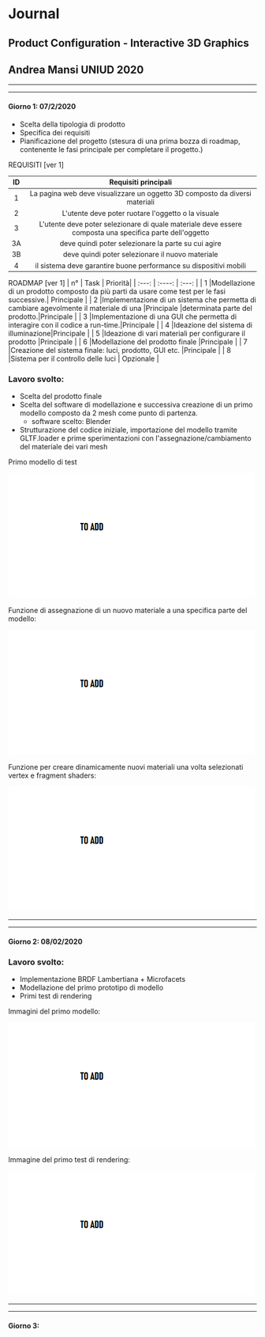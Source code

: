 # Journal
## Product Configuration - Interactive 3D Graphics
## Andrea Mansi UNIUD 2020

---

---
#### Giorno 1: 07/2/2020

- Scelta della tipologia di prodotto
- Specifica dei requisiti
- Pianificazione del progetto (stesura di una prima bozza di roadmap, contenente le fasi principale per completare il progetto.)

REQUISITI [ver 1]

| ID | Requisiti principali |
| :---:        |    :----:   
| 1 | La pagina web deve  visualizzare un oggetto 3D composto da diversi materiali|
| 2 | L'utente deve poter ruotare l'oggetto o la visuale |
| 3 | L'utente deve poter selezionare di quale materiale deve essere composta una specifica parte dell'oggetto |
| 3A | deve quindi poter selezionare la parte su cui agire |
| 3B | deve quindi poter selezionare il nuovo materiale |
| 4  | il sistema deve garantire buone performance su dispositivi mobili |



ROADMAP [ver 1]
| n° | Task | Priorità|
| :---:        |    :----:   | :---: |
| 1 |Modellazione di un prodotto composto da più parti da usare come test per le fasi successive.| Principale |
| 2 |Implementazione di un sistema che permetta di cambiare agevolmente il materiale di una |Principale |determinata parte del prodotto.|Principale |
| 3 |Implementazione di una GUI che permetta di interagire con il codice a run-time.|Principale |
| 4 |Ideazione del sistema di illuminazione|Principale |
| 5 |Ideazione di vari materiali per configurare il prodotto |Principale |
| 6 |Modellazione del prodotto finale |Principale |
| 7 |Creazione del sistema finale: luci, prodotto, GUI etc. |Principale |
| 8 |Sistema per il controllo delle luci | Opzionale |

### Lavoro svolto:

- Scelta del prodotto finale
- Scelta del software di modellazione e successiva creazione di un primo modello composto da 2 mesh come punto di partenza.
  - software scelto: Blender
- Strutturazione del codice iniziale, importazione del modello tramite GLTF.loader e prime sperimentazioni con l'assegnazione/cambiamento del materiale dei vari mesh

Primo modello di test

![ModelloDiTest](images/journal/img1.png)

Funzione di assegnazione di un nuovo materiale a una specifica parte del modello:

![Funzione1](images/journal/img1.png)

Funzione per creare dinamicamente nuovi materiali una volta selezionati vertex e fragment shaders:

![Funzione2](images/journal/img1.png)


---
---
#### Giorno 2: 08/02/2020

### Lavoro svolto:
- Implementazione BRDF Lambertiana + Microfacets
- Modellazione del primo prototipo di modello
- Primi test di rendering

Immagini del primo modello:

![PrimoModello](images/journal/img1.png)

Immagine del primo test di rendering:

![PrimoRender](images/journal/img1.png)


---
---
#### Giorno 3:




